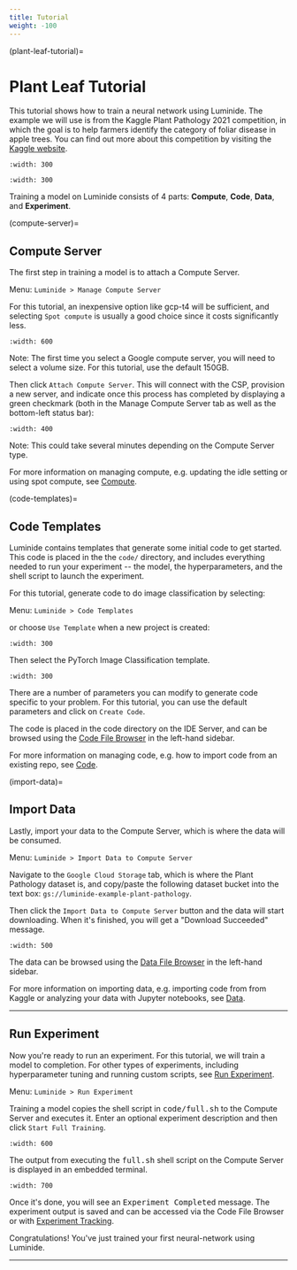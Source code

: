 ```yaml
---
title: Tutorial
weight: -100
---
```


(plant-leaf-tutorial)=
#  Plant Leaf Tutorial

This tutorial shows how to train a neural network using Luminide. The example we will use is from the Kaggle Plant Pathology 2021 competition, in which the goal is to help farmers identify the category of foliar disease in apple trees.  You can find out more about this competition by visiting the [Kaggle website](https://www.kaggle.com/c/plant-pathology-2021-fgvc8).

```{image} ../images/feb-apple-leaf-good.png
:width: 300
```
```{image} ../images/feb-apple-leaf-bad.png
:width: 300
```

Training a model on Luminide consists of 4 parts: **Compute**, **Code**, **Data**, and **Experiment**.

(compute-server)=
## Compute Server

The first step in training a model is to attach a Compute Server.

Menu: `Luminide > Manage Compute Server`

For this tutorial, an inexpensive option like gcp-t4 will be sufficient, and selecting `Spot compute` is usually a good choice since it costs significantly less.

```{image} ../images/apr-compute-server.png
:width: 600
```

Note: The first time you select a Google compute server, you will need to select a volume size.  For this tutorial, use the default 150GB.

Then click `Attach Compute Server`.  This will connect with the CSP, provision a new server, and indicate once this process has completed by displaying a green checkmark (both in the Manage Compute Server tab as well as the bottom-left status bar):

```{image} ../images/feb-status-bar.png
:width: 400
```
Note: This could take several minutes depending on the Compute Server type.

For more information on managing compute, e.g. updating the idle setting or using spot compute, see  [Compute](docs-compute).

(code-templates)=
## Code Templates

Luminide contains templates that generate some initial code to get started.  This code is placed in the the `code/` directory, and includes everything needed to run your experiment -- the model, the hyperparameters, and the shell script to launch the experiment.

For this tutorial, generate code to do image classification by selecting:

Menu: `Luminide > Code Templates`

or choose `Use Template`  when a new project is created:

```{image} ../images/feb-initialize-project-code.png
:width: 300
```

Then select the PyTorch Image Classification template.

```{image} ../images/image-classification.png
:width: 300
```

There are a number of parameters you can modify to generate code specific to your problem.  For this tutorial, you can use the default parameters and click on `Create Code`.

The code is placed in the code directory on the IDE Server, and can be browsed using the [Code File Browser](code-file-browser) in the left-hand sidebar.

For more information on managing code, e.g. how to import code from an existing repo, see  [Code](docs-code).

(import-data)=
## Import Data

Lastly, import your data to the Compute Server, which is where the data will be consumed.

Menu: `Luminide > Import Data to Compute Server`

Navigate to the `Google Cloud Storage` tab, which is where the Plant Pathology dataset is, and copy/paste the following dataset bucket into the text box: `gs://luminide-example-plant-pathology`.

Then click the `Import Data to Compute Server` button and the data will start downloading. When it's finished, you will get a "Download Succeeded" message.

```{image} ../images/feb-google-cloud.png
:width: 500
```

The data can be browsed using the [Data File Browser](data-file-browser) in the left-hand sidebar.

For more information on importing data, e.g. importing code from from Kaggle or analyzing your data with Jupyter notebooks, see  [Data](docs-data).

<p></p><hr>

## Run Experiment

Now you're ready to run an experiment.  For this tutorial, we will train a model to completion.  For other types of experiments, including hyperparameter tuning and running custom scripts, see [Run Experiment](docs-run-experiment).

Menu: `Luminide > Run Experiment`

Training a model copies the shell script in <kbd>code/full.sh</kbd> to the Compute Server and executes it.  Enter an optional experiment description and then click `Start Full Training`.

```{image} ../images/feb-train.png
:width: 600
```

The output from executing the <kbd>full.sh</kbd> shell script on the Compute Server is displayed in an embedded terminal.

```{image} ../images/run-experiment-completed.png
:width: 700
```

Once it's done, you will see an <kbd>Experiment Completed</kbd> message. The experiment output is saved and can be accessed via the Code File Browser or with [Experiment Tracking](experiment-tracking).

Congratulations! You've just trained your first neural-network using Luminide.

<p></p><hr>

